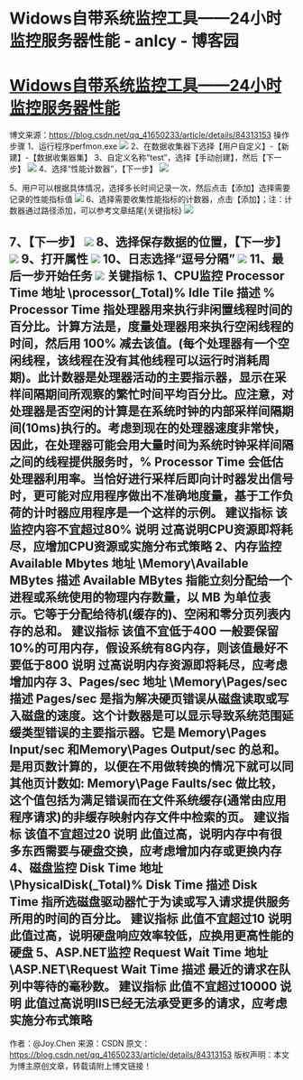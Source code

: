 
# Widows自带系统监控工具——24小时监控服务器性能 - anlcy - 博客园






# [Widows自带系统监控工具——24小时监控服务器性能](https://www.cnblogs.com/camilla/p/10612859.html)
博文来源：https://blog.csdn.net/qq_41650233/article/details/84313153
操作步骤
1、运行程序perfmon.exe
![](https://img2018.cnblogs.com/blog/74815/201903/74815-20190328092138316-904609895.png)
2、在数据收集器下选择【用户自定义】-【新建】-【数据收集器集】
3、自定义名称“test”，选择【手动创建】，然后【下一步】
![](https://img2018.cnblogs.com/blog/74815/201903/74815-20190328092245262-1471452174.png)
4、选择“性能计数器”，【下一步】
![](https://img2018.cnblogs.com/blog/74815/201903/74815-20190328092428671-688022382.png)

5、用户可以根据具体情况，选择多长时间记录一次，然后点击【添加】选择需要记录的性能指标值
![](https://img2018.cnblogs.com/blog/74815/201903/74815-20190328092500851-1540194194.png)
6、选择需要收集性能指标的计数器，点击【添加】；注：计数器通过路径添加，可以参考文章结尾{关键指标}
![](https://img2018.cnblogs.com/blog/74815/201903/74815-20190328092545888-75205981.png)

7、【下一步】
![](https://img2018.cnblogs.com/blog/74815/201903/74815-20190328092753002-27416317.png)
8、选择保存数据的位置，【下一步】
![](https://img2018.cnblogs.com/blog/74815/201903/74815-20190328092937987-1941611250.png)
9、打开属性
![](https://img2018.cnblogs.com/blog/74815/201903/74815-20190328093041006-1929537631.png)
10、日志选择“逗号分隔”
![](https://img2018.cnblogs.com/blog/74815/201903/74815-20190328093056832-956367835.png)
11、最后一步开始任务
![](https://img2018.cnblogs.com/blog/74815/201903/74815-20190328093107950-254210348.png)
关键指标
1、CPU监控
Processor Time
地址
\processor(_Total)\% Idle Tile
描述
% Processor Time 指处理器用来执行非闲置线程时间的百分比。计算方法是，度量处理器用来执行空闲线程的时间，然后用 100% 减去该值。(每个处理器有一个空闲线程，该线程在没有其他线程可以运行时消耗周期)。此计数器是处理器活动的主要指示器，显示在采样间隔期间所观察的繁忙时间平均百分比。应注意，对处理器是否空闲的计算是在系统时钟的内部采样间隔期间(10ms)执行的。考虑到现在的处理器速度非常快，因此，在处理器可能会用大量时间为系统时钟采样间隔之间的线程提供服务时，% Processor Time 会低估处理器利用率。当恰好进行采样后即向计时器发出信号时，更可能对应用程序做出不准确地度量，基于工作负荷的计时器应用程序是一个这样的示例。
建议指标
该监控内容不宜超过80%
说明
过高说明CPU资源即将耗尽，应增加CPU资源或实施分布式策略
2、内存监控
Available Mbytes
地址
\Memory\Available MBytes
描述
Available MBytes 指能立刻分配给一个进程或系统使用的物理内存数量，以 MB 为单位表示。它等于分配给待机(缓存的)、空闲和零分页列表内存的总和。
建议指标
该值不宜低于400
一般要保留10%的可用内存，假设系统有8G内存，则该值最好不要低于800
说明
过高说明内存资源即将耗尽，应考虑增加内存
3、Pages/sec
地址
\Memory\Pages/sec
描述
Pages/sec 是指为解决硬页错误从磁盘读取或写入磁盘的速度。这个计数器是可以显示导致系统范围延缓类型错误的主要指示器。它是 Memory\\Pages Input/sec 和Memory\\Pages Output/sec 的总和。是用页数计算的，以便在不用做转换的情况下就可以同其他页计数如: Memory\\Page Faults/sec 做比较，这个值包括为满足错误而在文件系统缓存(通常由应用程序请求)的非缓存映射内存文件中检索的页。
建议指标
该值不宜超过20
说明
此值过高，说明内存中有很多东西需要与硬盘交换，应考虑增加内存或更换内存
4、磁盘监控
Disk Time
地址
\PhysicalDisk(_Total)\% Disk Time
描述
Disk Time 指所选磁盘驱动器忙于为读或写入请求提供服务所用的时间的百分比。
建议指标
此值不宜超过10
说明
此值过高，说明硬盘响应效率较低，应换用更高性能的硬盘
5、ASP.NET监控
Request Wait Time
地址
\ASP.NET\Request Wait Time
描述
最近的请求在队列中等待的毫秒数。
建议指标
此值不宜超过10000
说明
此值过高说明IIS已经无法承受更多的请求，应考虑实施分布式策略
---------------------
作者：@Joy.Chen
来源：CSDN
原文：https://blog.csdn.net/qq_41650233/article/details/84313153
版权声明：本文为博主原创文章，转载请附上博文链接！





